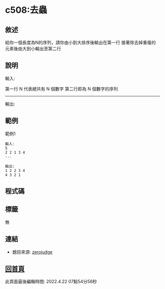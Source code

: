 # c508:去蟲

## 敘述

給你一個長度為N的序列，請你由小到大排序後輸出在第一行
接著除去掉重複的元素後由大到小輸出至第二行


## 說明

輸入:

第一行 N 代表總共有 N 個數字
第二行即為 N 個數字的序列

---

輸出:



## 範例
範例1

```
輸入:
5
2 2 1 3 4
---

輸出:
1 2 2 3 4
4 3 2 1
```

## 程式碼
## 標籤

無

## 連結


- 題目來源: [zerojudge](https://zerojudge.tw/ShowProblem?problemid=c508)

## [回首頁](https://henryleecode23.github.io/solve_record/)

此頁面最後編輯時間: 2022.4.22 07點54分58秒
